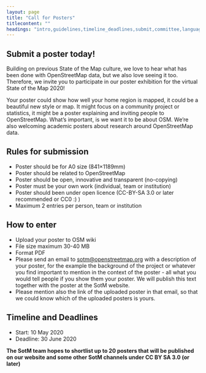 ```yaml
---
layout: page
title: "Call for Posters"
titlecontent: ""
headings: "intro,guidelines,timeline_deadlines,submit,committee,language,recording,travel_costs_visa,proceedings"
---
```

## Submit a poster today!

Building on previous State of the Map culture, we love to hear what has been done with OpenStreetMap data, but we also love seeing it too. Therefore, we invite you to participate in our poster exhibition for the virtual State of the Map 2020!

Your poster could show how well your home region is mapped, it could be a beautiful new style or map. It might focus on a community project  or statistics, it might be a poster explaining and inviting people to OpenStreetMap. What’s important, is we want it to be about OSM. We’re also welcoming academic posters about research around OpenStreetMap data.

## Rules for submission

* Poster should be for A0 size (841×1189mm)
* Poster should be related to OpenStreetMap
* Poster should be open, innovative and transparent (no-copying)
* Poster must be your own work (individual, team or institution)
* Poster should been under open licence (CC-BY-SA 3.0 or later recommended or CC0 :) )
* Maximum 2 entries per person, team or institution


## How to enter

* Upload your poster to OSM wiki
* File size maximum 30-40 MB
* Format PDF
* Please send an email to sotm@openstreetmap.org with a description of your poster, for the example the background of the project or whatever you find important to mention in the context of the poster - all what you would tell people if you show them your poster. We will publish this text together with the poster at the SotM website.
* Please mention also the link of the uploaded poster in that email, so that we could know which of the uploaded posters is yours.

## Timeline and Deadlines

* Start: 10 May 2020
* Deadline: 30 June 2020

**The SotM team hopes to shortlist up to 20 posters that will be published on our website and some other SotM channels under CC BY SA 3.0 (or later)**

